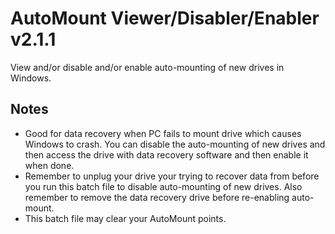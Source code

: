 # AutoMount Viewer/Disabler/Enabler v2.1.1
View and/or disable and/or enable auto-mounting of new drives in Windows.

## Notes
- Good for data recovery when PC fails to mount drive which causes Windows to crash. You can disable the auto-mounting of new drives and then access the drive with data recovery software and then enable it when done.
- Remember to unplug your drive your trying to recover data from before you run this batch file to disable auto-mounting of new drives. Also remember to remove the data recovery drive before re-enabling auto-mount.
- This batch file may clear your AutoMount points.
